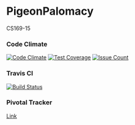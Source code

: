 # PigeonPalomacy
CS169-15

### Code Climate
[![Code Climate](https://codeclimate.com/github/bicro/PigeonPalomacy/badges/gpa.svg)](https://codeclimate.com/github/bicro/PigeonPalomacy)
[![Test Coverage](https://codeclimate.com/github/bicro/PigeonPalomacy/badges/coverage.svg)](https://codeclimate.com/github/bicro/PigeonPalomacy/coverage)
[![Issue Count](https://codeclimate.com/github/bicro/PigeonPalomacy/badges/issue_count.svg)](https://codeclimate.com/github/bicro/PigeonPalomacy)

### Travis CI
[![Build Status](https://travis-ci.org/bicro/PigeonPalomacy.svg?branch=dev)](https://travis-ci.org/bicro/PigeonPalomacy)

### Pivotal Tracker
[Link](https://www.pivotaltracker.com/n/projects/1546011)
